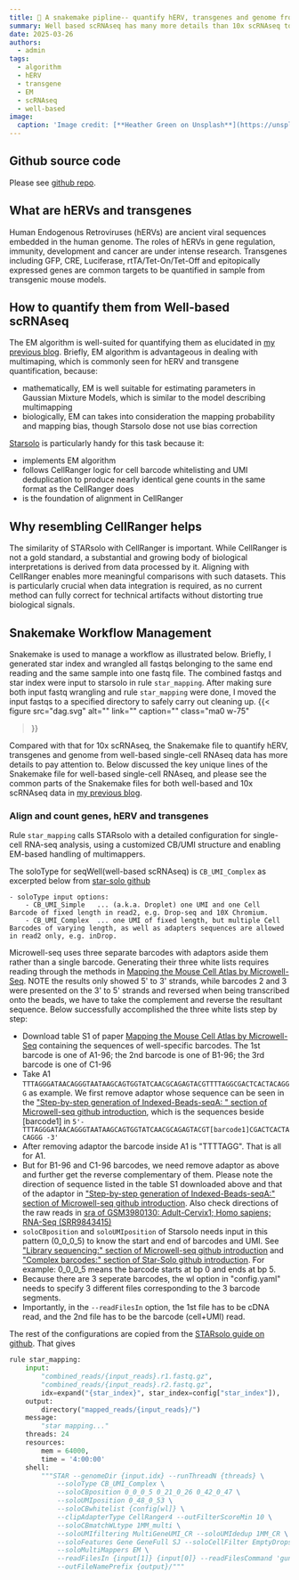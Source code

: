 ```yaml
---
title: 🧬 A snakemake pipline-- quantify hERV, transgenes and genome from well-based single-cell RNAseq
summary: Well based scRNAseq has many more details than 10x scRNAseq to pay attention to in order to quantify features using Starsolo. Here, we discuss and present the snakemake pipline to quantify hERV, transgenes and genome from well-based single-cell RNAseq data  
date: 2025-03-26
authors:
  - admin
tags:
  - algorithm
  - hERV
  - transgene
  - EM
  - scRNAseq
  - well-based
image:
  caption: 'Image credit: [**Heather Green on Unsplash**](https://unsplash.com)'
---
```


## Github source code
Please see [github repo](https://github.com/jliu678/snakemake-pipline_quantify-hERV-trangene_well-based-scRNAseq).

## What are hERVs and transgenes
Human Endogenous Retroviruses (hERVs) are ancient viral sequences embedded in the human genome. The roles of hERVs in gene regulation, immunity, development and cancer are under intense research. Transgenes including GFP, CRE, Luciferase, rtTA/Tet-On/Tet-Off and epitopically expressed genes are common targets to be quantified in sample from transgenic mouse models. 


## How to quantify them from Well-based scRNAseq 
The EM algorithm is well-suited for quantifying them as elucidated in [my previous blog](aaaaaaaaa). Briefly, EM algorithm is advantageous in dealing with  multimaping, which is commonly seen for hERV and transgene quantification, because:
- mathematically, EM is well suitable for estimating parameters in Gaussian Mixture Models, which is similar to the model describing multimapping
- biologically, EM can takes into consideration the mapping probability and mapping bias, though Starsolo dose not use bias correction

[Starsolo](https://github.com/alexdobin/STAR/blob/master/docs/STARsolo.md#all-parameters-that-control-starsolo-output-are-listed-again-below-with-defaults-and-short-descriptions) is particularly handy for this task because it:
- implements EM algorithm
- follows CellRanger logic for cell barcode whitelisting and UMI deduplication to produce nearly identical gene counts in the same format as the CellRanger does 
- is the foundation of alignment in CellRanger

## Why resembling CellRanger helps
The similarity of STARsolo with CellRanger is important. While CellRanger is not a gold standard, a substantial and growing body of biological interpretations is derived from data processed by it. Aligning with CellRanger enables more meaningful comparisons with such datasets. This is particularly crucial when data integration is required, as no current method can fully correct for technical artifacts without distorting true biological signals.

## Snakemake Workflow Management
Snakemake is used to manage a workflow as illustrated below. Briefly, I generated star index and wrangled all fastqs belonging to the same end reading and the same sample into one fastq file. The combined fastqs and star index were input to starsolo in rule `star_mapping`. After making sure both input fastq wrangling and rule `star_mapping` were done, I moved the input fastqs to a specified directory to safely carry out cleaning up.
{{< figure
  src="dag.svg"
  alt=""
  link=""
  caption=""
  class="ma0 w-75"
>}}

Compared with that for 10x scRNAseq, the Snakemake file to quantify hERV, transgenes and genome from well-based single-cell RNAseq data has more details to pay attention to. Below discussed the key unique lines of the Snakemake file for well-based single-cell RNAseq, and please see the common parts of the Snakemake files for both well-based and 10x scRNAseq data in [my previous blog](10xscrnaseq).  

### Align and count genes, hERV and transgenes
Rule `star_mapping` calls STARsolo with a detailed configuration for single-cell RNA-seq analysis, using a customized CB/UMI structure and enabling EM-based handling of multimappers.

The soloType for seqWell(well-based scRNAseq) is `CB_UMI_Complex` as excerpted below from [star-solo github](https://github.com/alexdobin/STAR/blob/master/docs/STARsolo.md#all-parameters-that-control-starsolo-output-are-listed-again-below-with-defaults-and-short-descriptions)

    - soloType input options:
        - CB_UMI_Simple   ... (a.k.a. Droplet) one UMI and one Cell Barcode of fixed length in read2, e.g. Drop-seq and 10X Chromium.
        - CB_UMI_Complex  ... one UMI of fixed length, but multiple Cell Barcodes of varying length, as well as adapters sequences are allowed in read2 only, e.g. inDrop.
       
Microwell-seq uses three separate barcodes with adaptors aside them rather than a single barcode. Generating their three white lists requires reading through the methods in [Mapping the Mouse Cell Atlas by Microwell-Seq](https://doi.org/10.1016/j.cell.2018.02.001). NOTE the results only showed 5' to 3' strands, while barcodes 2 and 3 were presented on the 3' to 5' strands and reversed when being transcribed onto the beads, we have to take the complement and reverse the resultant sequence. Below successfully accomplished the three white lists step by step:

- Download table S1 of paper [Mapping the Mouse Cell Atlas by Microwell-Seq](https://doi.org/10.1016/j.cell.2018.02.001) containing the sequences of well-specific barcodes. The 1st barcode is one of A1-96; the 2nd barcode is one of B1-96; the 3rd barcode is one of C1-96
- Take A1 `TTTAGGGATAACAGGGTAATAAGCAGTGGTATCAACGCAGAGTACGTTTTAGGCGACTCACTACAGGG` as example. We first remove adaptor whose sequence can be seen in the ["Step-by-step generation of Indexed-Beads-seqA:
" section of Microwell-seq github introduction](https://teichlab.github.io/scg_lib_structs/methods_html/Microwell-seq.html), which is the sequences beside [barcode1] in `5'-TTTAGGGATAACAGGGTAATAAGCAGTGGTATCAACGCAGAGTACGT[barcode1]CGACTCACTACAGGG -3'`
- After removing adaptor the barcode inside A1 is "TTTTAGG". That is all for A1.
- But for B1-96 and C1-96 barcodes, we need remove adaptor as above and further get the reverse complementary of them. Please note the direction of sequence listed in the table S1 downloaded above and that of the adaptor in  ["Step-by-step generation of Indexed-Beads-seqA:" section of Microwell-seq github introduction](https://teichlab.github.io/scg_lib_structs/methods_html/Microwell-seq.html). Also check directions of the raw reads in [sra of GSM3980130: Adult-Cervix1; Homo sapiens; RNA-Seq (SRR9843415)](https://trace.ncbi.nlm.nih.gov/Traces/?view=run_browser&page_size=10&acc=SRR9843415&display=reads)
- `soloCBposition` and `soloUMIposition` of Starsolo needs input in this pattern (0_0_0_5) to know the start and end of barcodes and UMI. See ["Library sequencing:" section of Microwell-seq github introduction](https://teichlab.github.io/scg_lib_structs/methods_html/Microwell-seq.html) and ["Complex barcodes:" section of Star-Solo github introduction](https://github.com/alexdobin/STAR/blob/master/docs/STARsolo.md#complex-barcodes). For example: 0_0_0_5 means the barcode starts at bp 0 and ends at bp 5.
- Because there are 3 seperate barcodes, the wl option in "config.yaml" needs to specify 3 different files corresponding to the 3 barcode segments.
- Importantly, in the `--readFilesIn` option, the 1st file has to be cDNA read, and the 2nd file has to be the barcode (cell+UMI) read.

The rest of the configurations are copied from the [STARsolo guide on github](https://github.com/alexdobin/STAR/blob/master/docs/STARsolo.md#all-parameters-that-control-starsolo-output-are-listed-again-below-with-defaults-and-short-descriptions). That gives
```python
rule star_mapping:
    input:
        "combined_reads/{input_reads}.r1.fastq.gz",
        "combined_reads/{input_reads}.r2.fastq.gz",
        idx=expand("{star_index}", star_index=config["star_index"]),
    output: 
        directory("mapped_reads/{input_reads}/")
    message:
        "star mapping..."
    threads: 24
    resources:
        mem = 64000,
        time = '4:00:00'
    shell:
        """STAR --genomeDir {input.idx} --runThreadN {threads} \
            --soloType CB_UMI_Complex \
            --soloCBposition 0_0_0_5 0_21_0_26 0_42_0_47 \
            --soloUMIposition 0_48_0_53 \
            --soloCBwhitelist {config[wl]} \
            --clipAdapterType CellRanger4 --outFilterScoreMin 10 \
            --soloCBmatchWLtype 1MM_multi \
            --soloUMIfiltering MultiGeneUMI_CR --soloUMIdedup 1MM_CR \
            --soloFeatures Gene GeneFull SJ --soloCellFilter EmptyDrops_CR \
            --soloMultiMappers EM \
            --readFilesIn {input[1]} {input[0]} --readFilesCommand 'gunzip -c'\
            --outFileNamePrefix {output}/"""
```

